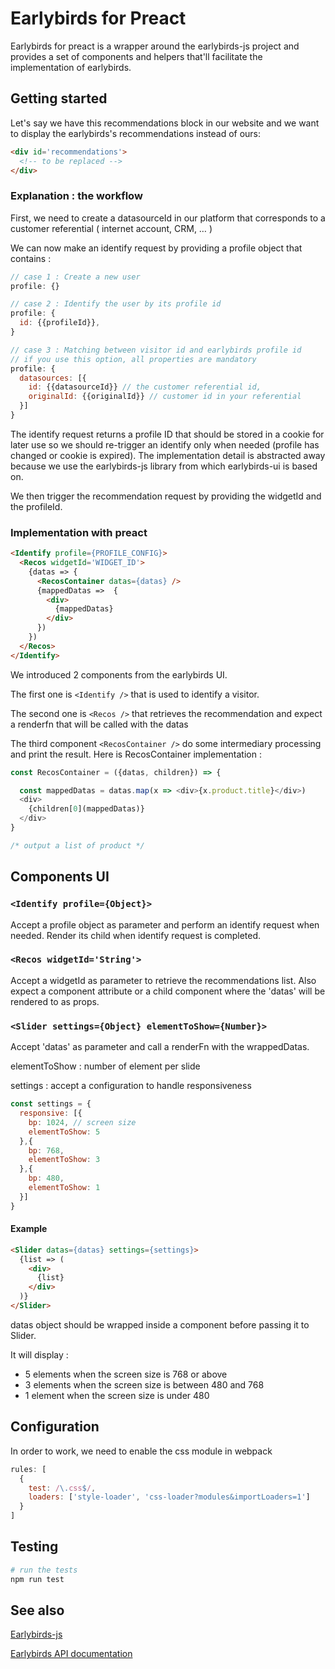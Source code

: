 # Earlybirds for Preact

Earlybirds for preact is a wrapper around the earlybirds-js project and provides a set of components and helpers that'll facilitate the implementation of earlybirds.

## Getting started

Let's say we have this recommendations block in our website and we want to display the earlybirds's recommendations instead of ours:

```html
<div id='recommendations'>
  <!-- to be replaced -->
</div>
```

### Explanation : the workflow
First, we need to create a datasourceId in our platform that corresponds to a customer referential ( internet account, CRM, … )

We can now make an identify request by providing a profile object that contains :
```js
// case 1 : Create a new user
profile: {}

// case 2 : Identify the user by its profile id
profile: {
  id: {{profileId}},
}

// case 3 : Matching between visitor id and earlybirds profile id
// if you use this option, all properties are mandatory
profile: {
  datasources: [{
    id: {{datasourceId}} // the customer referential id,
    originalId: {{originalId}} // customer id in your referential
  }]
}
```

The identify request returns a profile ID that should be stored in a cookie for later use so we should re-trigger an identify only when needed (profile has changed or cookie is expired). The implementation detail is abstracted away because we use the earlybirds-js library from which earlybirds-ui is based on.

We then trigger the recommendation request by providing the widgetId and the profileId.

### Implementation with preact

```html
<Identify profile={PROFILE_CONFIG}>
  <Recos widgetId='WIDGET_ID'>
    {datas => {
      <RecosContainer datas={datas} />
      {mappedDatas =>  {
        <div>
          {mappedDatas}
        </div>
      })
    })
  </Recos>
</Identify>
```

We introduced 2 components from the earlybirds UI.

The first one is ```<Identify />``` that is used to identify a visitor.

The second one is ```<Recos />``` that retrieves the recommendation and
expect a renderfn that will be called with the datas

The third component ```<RecosContainer />``` do some intermediary processing and print the result.
Here is RecosContainer implementation :

```js
const RecosContainer = ({datas, children}) => {

  const mappedDatas = datas.map(x => <div>{x.product.title}</div>)
  <div>
    {children[0](mappedDatas)}
  </div>
}

/* output a list of product */
```

## Components UI

### ```<Identify profile={Object}>```
Accept a profile object as parameter and perform an identify request when needed.
Render its child when identify request is completed.

### ```<Recos widgetId='String'>```
Accept a widgetId as parameter to retrieve the recommendations list.
Also expect a component attribute or a child component where the 'datas' will be rendered to as props.

### ```<Slider settings={Object} elementToShow={Number}>```
Accept 'datas' as parameter and call a renderFn with the wrappedDatas.

elementToShow : number of element per slide

settings : accept a configuration to handle responsiveness
```js
const settings = {
  responsive: [{
    bp: 1024, // screen size
    elementToShow: 5
  },{
    bp: 768,
    elementToShow: 3
  },{
    bp: 480,
    elementToShow: 1
  }]
}
```

#### Example
```html
<Slider datas={datas} settings={settings}>
  {list => (
    <div>
      {list}
    </div>
  )}
</Slider>
```
datas object should be wrapped inside a component before passing it to
Slider.

It will display :
  - 5 elements when the screen size is 768 or above
  - 3 elements when the screen size is between 480 and 768
  - 1 element when the screen size is under 480

## Configuration
In order to work, we need to enable the css module in webpack
```js
rules: [
  {
    test: /\.css$/,
    loaders: ['style-loader', 'css-loader?modules&importLoaders=1']
  }
]
```

## Testing
```bash
# run the tests
npm run test
```

## See also
[Earlybirds-js](https://github.com/early-birds/earlybirds-js)

[Earlybirds API documentation](http://doc.early-birds.fr/)
